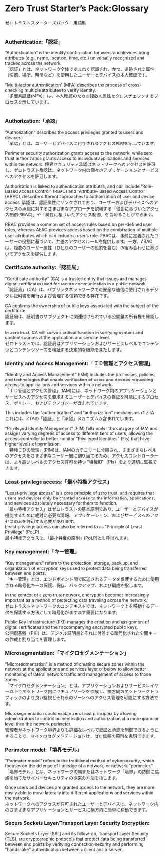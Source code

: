 # Zero Trust Starter’s Pack:Glossary
ゼロトラストスターターズパック：用語集  
<br>
### Authentication:「認証」
 “Authentication” is the identity confirmation for users and devices using attributes (e.g., name, location, time, etc.) universally recognized and tracked across the network.  
「認証」とは、ネットワーク全体であまねく認識され、かつ、追跡された属性（名前、場所、時間など）を使用したユーザーとデバイスの本人確認です。

“Multi-factor authentication” (MFA) describes the process of cross-checking multiple attributes to verify identity.  
「多要素認証(MFA)」は、本人確認のための複数の属性をクロスチェックするプロセスを示しています。  
<br>

### Authorization:「承認」
 “Authorization” describes the access privileges granted to users and devices.  
「承認」とは、ユーザーとデバイスに付与されるアクセス権限を示しています。

Perimeter security authorization grants access to the network, while zero trust authorization grants access to individual applications and services within the network. 
境界セキュリティ承認はネットワークへのアクセスを許可し、ゼロトラスト承認は、ネットワーク内の個々のアプリケーションとサービスへのアクセスを許可します。  

Authorization is linked to authentication attributes, and can include “Role-Based Access Control” (RBAC) and “Attribute- Based Access Control” (ABAC), describe different approaches to authorization of user and device access.
承認は、認証属性にリンクされており、ユーザーおよびデバイスへのアクセスの承認に対するさまざまなアプローチを説明する「役割に基づいたアクセス制御(RBAC)」や「属性に基づいたアクセス制御」を含めることができます。  

RBAC provides a common set of access rules based on pre-defined user roles, whereas ABAC provides access based on the combination of multiple user attributes which can include a user’s role. 
RBACは、事前に定義されたユーザーの役割に基づいて、共通のアクセスルールを提供します。一方、ABACは、複数のユーザー属性（ひとりのユーザーの役割を含む）の組み合わせに基づいてアクセスを提供します。  

### Certificate authority:「認証局」
“Certificate authority” (CA) is a trusted entity that issues and manages digital certificates used for secure communication in a public network.  
「認証局」（CA）は、パブリックネットワークでの安全な通信に使用されるデジタル証明書を発行および管理する信頼できる存在です。  

CA confirms the ownership of public keys associated with the subject of the certificate.  
認証局は、証明書のサブジェクトに関連付けられている公開鍵の所有権を確認します。  

In zero trust, CA will serve a critical function in verifying content and content sources at the application and service level.  
ゼロトラストでは、認証局はアプリケーションおよびサービスレベルでコンテンツとコンテンツソースを検証する決定的な機能を果たします。  

### Identity and Access Management:「ＩＤ管理とアクセス管理」
“Identity and Access Management” (IAM) includes the processes, policies, and technologies that enable verification of users and devices requesting access to applications and services within a network.   
「ＩＤ管理とアクセス管理」(IAM)には、ネットワーク内のアプリケーションとサービスへのアクセスを要求するユーザーとデバイスの検証を可能にするプロセス、ポリシー、およびテクノロジーが含まれています。  

This includes the “authentication” and “authorization” mechanisms of ZTA.  
これには、ZTAの「認証」と「承認」メカニズムが含まれています。  

“Privileged Identity Management” (PIM) falls under the category of IAM and assigns varying degrees of access to different tiers of users, allowing the access controller to better monitor “Privileged Identities” (PIs) that have higher levels of permission.  
「特権ＩＤの管理」(PIM)は、IAMのカテゴリーに分類され、さまざまなレベルのアクセスをさまざまなユーザー層に割り当てるため、アクセスコントローラーは、より高いレベルのアクセス許可を持つ "特権ID"（PIs）をより適切に監視できます。  

### Least-privilege access:「最小特権アクセス」
“Least-privilege access” is a core principle of zero trust, and requires that users and devices only be granted access to the information, applications, and services absolutely necessary for them to function.  
「最小特権アクセス」はゼロトラストの基本原則であり、ユーザーとデバイスが機能するために絶対に必要な情報、アプリケーション、およびサービスへのアクセスのみを許可する必要があります。  
Least-privilege access can also be referred to as “Principle of Least Privilege” (PoLP).  
最小特権アクセスは、「最小特権の原則」(PoLP)とも呼ばれます。  

### Key management:「キー管理」
“Key management” refers to the protection, storage, back up, and organization of encryption keys used to protect data being transferred between end points.  
「キー管理」とは、エンドポイント間で転送されるデータを保護するために使用される暗号化キーの保護、保存、バックアップ、および編成を指します。  

In the context of a zero trust network, encryption becomes increasingly important as a method of protecting data traveling across the network.  
ゼロトラストネットワークのコンテキストでは、ネットワーク上を移動するデータを保護する方法として暗号化がますます重要になります。  

Public Key Infrastructure (PKI) manages the creation and assignment of digital certificates and their accompanying encrypted public keys.  
公開鍵基盤（PKI）は、デジタル証明書とそれに付随する暗号化された公開キーの作成と割り当てを管理します。  

### Microsegmentation:「マイクロセグメンテーション」
“Microsegmentation” is a method of creating secure zones within the network at the applications and services layer or below to allow better monitoring of lateral network traffic and management of access to those zones.  
「マイクロセグメンテーション」とは、アプリケーションおよびサービスレイヤー以下でネットワーク内にセキュアゾーンを作成し、横方向のネットワークトラフィックのより良い監視とそれらのゾーンへのアクセス管理を可能にする方法です。  

Microsegmentation could enable zero trust principles by allowing administrators to control authentication and authorization at a more granular level than the network perimeter.   
管理者がネットワーク境界よりも詳細なレベルで認証と承認を制御できるようにすることで、マイクロセグメンテーションは、ゼロ信頼の原則を実現できます。

### Perimeter model:「境界モデル」
“Perimeter model” refers to the traditional method of cybersecurity, which focuses on the defense of the edge of a network, or network “perimeter.”  
「境界モデル」とは、ネットワークの端またはネットワーク「境界」の防御に焦点を当てたサイバーセキュリティの従来の方法を指します。  

Once users and devices are granted access to the network, they are more easily able to move laterally into different applications and services within the network.  
ネットワークへのアクセスが許可されたユーザーとデバイスは、ネットワーク内のさまざまなアプリケーションとサービスに横方向に簡単に移動できます。  

### Secure Sockets Layer/Transport Layer Security Encryption:
Secure Sockets Layer (SSL) and its follow-on, Transport Layer Security (TLS), are cryptographic protocols that protect data being transferred between end points by verifying connection security and performing “handshake” authentication between a client and a server. 

